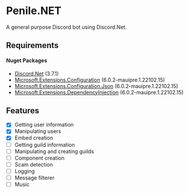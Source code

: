 # Penile.NET
A general purpose Discord bot using Discord.Net.

## Requirements
#### Nuget Packages
- [Discord.Net](https://www.nuget.org/packages/Discord.Net/) (3.7.1)
- [Microsoft.Extensions.Configuration](https://www.nuget.org/packages/Microsoft.Extensions.Configuration/) (6.0.2-mauipre.1.22102.15)
- [Microsoft.Extensions.Configuration.Json](https://www.nuget.org/packages/Microsoft.Extensions.Configuration.Json/) (6.0.2-mauipre.1.22102.15) 
- [Microsoft.Extensions.DependencyInjection](https://www.nuget.org/packages/Microsoft.Extensions.DependencyInjection/) (6.0.2-mauipre.1.22102.15)

## Features
- [x] Getting user information
- [x] Manipulating users
- [x] Embed creation
- [ ] Getting guild information
- [ ] Manipulating and creating guilds
- [ ] Component creation
- [ ] Scam detection
- [ ] Logging
- [ ] Message filterer
- [ ] Music